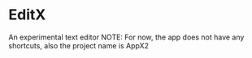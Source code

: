 # EditX
An experimental text editor NOTE: For now, the app does not have any shortcuts, also the project name is AppX2
